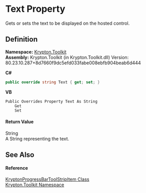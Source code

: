 # Text Property


Gets or sets the text to be displayed on the hosted control.



## Definition
**Namespace:** <a href="79d2eac2-21f4-54ff-7552-b20c33c30600.md">Krypton.Toolkit</a>  
**Assembly:** Krypton.Toolkit (in Krypton.Toolkit.dll) Version: 80.23.10.287+8d7660f9dc5efd033fabe008ebfb904beab6d444

**C#**
``` C#
public override string Text { get; set; }
```
**VB**
``` VB
Public Overrides Property Text As String
	Get
	Set
```



#### Return Value
String  
A String representing the text.

## See Also


#### Reference
<a href="d083c0c8-bbdc-278e-e8d3-138bef189038.md">KryptonProgressBarToolStripItem Class</a>  
<a href="79d2eac2-21f4-54ff-7552-b20c33c30600.md">Krypton.Toolkit Namespace</a>  
